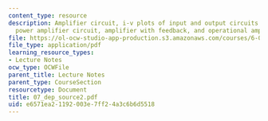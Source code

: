 ```yaml
---
content_type: resource
description: Amplifier circuit, i-v plots of input and output circuits of an amplifier,
  power amplifier circuit, amplifier with feedback, and operational amplifier.
file: https://ol-ocw-studio-app-production.s3.amazonaws.com/courses/6-071j-introduction-to-electronics-signals-and-measurement-spring-2006/e6571ea21192003e7ff24a3c6b6d5518_07_dep_source2.pdf
file_type: application/pdf
learning_resource_types:
- Lecture Notes
ocw_type: OCWFile
parent_title: Lecture Notes
parent_type: CourseSection
resourcetype: Document
title: 07_dep_source2.pdf
uid: e6571ea2-1192-003e-7ff2-4a3c6b6d5518
---
```


